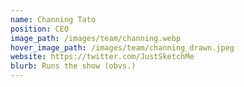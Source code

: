 ```yaml
---
name: Channing Tato
position: CEO
image_path: /images/team/channing.webp
hover_image_path: /images/team/channing_drawn.jpeg
website: https://twitter.com/JustSketchMe
blurb: Runs the show (obvs.)
---
```

